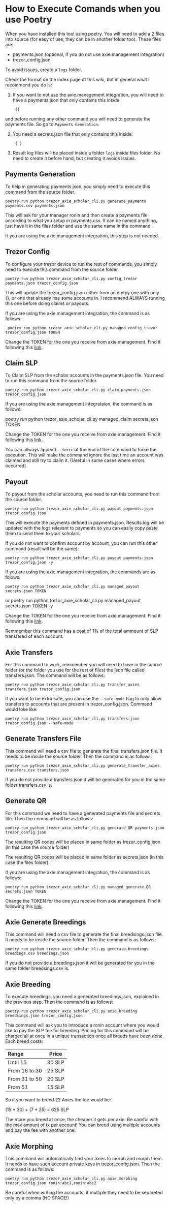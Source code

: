 # How to Execute Comands when you use Poetry

When you have installed this tool using poetry. You will need to add a 2 files into source (for easy of use, they can be in another folder too). These files are:

- payments.json (optional, if you do not use axie.management integration)
- trezor_config.json


To avoid issues, create a `logs` folder.

Check the format on the index page of this wiki, but in general what I recommend you do is:

1. If you want to not use the axie.management integration, you will need to have a payments.json that only contains this inside:

        {}

and before running any other command you will need to generate the payments file. So go to `Payments Generation`.

2. You need a secrets.json file that only contains this inside:

        { }

3. Result log files will be placed inside a folder `logs` inside files folder. No need to create it before hand, but creating it avoids issues.


## Payments Generation

To help in generating payments json, you simply need to execute this command from the source folder.

    poetry run python trezor_axie_scholar_cli.py generate_payments payments.csv payments.json

This will ask for your manager ronin and then create a payments file according to what you setup in payments.csv. It can be named anything, just have it in the files folder and use the same name in the command.

If you are using the axie.management integration, this step is not needed.

## Trezor Config

To configure your trezor device to run the rest of commands, you simply need to execute this command from the source folder.

    poetry run python trezor_axie_scholar_cli.py config_trezor payments.json trezor_config.json

This will update the trezor_config.json either from an emtpy one with only {}, or one that already has some accounts in. I recommend ALWAYS running this one before doing claims or payouts.

If you are using the axie.management integration, the command is as follows:

     poetry run python trezor_axie_scholar_cli.py managed_config_trezor trezor_config.json TOKEN

Change the TOKEN for the one you receive from axie.management. Find it following this [link](https://tracker.axie.management/profile).


## Claim SLP

To Claim SLP from the scholar accounts in the payments.json file. You need to run this command from the source folder.

    poetry run python trezor_axie_scholar_cli.py claim payments.json trezor_config.json

If you are using the axie.management integrataion, the command is as follows:

   poetry run python trezor_axie_scholar_cli.py managed_claim secrets.json TOKEN

Change the TOKEN for the one you receive from axie.management. Find it following this [link](https://tracker.axie.management/profile).

You can allways append `--force` at the end of the command to force the execution. This will make the command ignore the last time an account was claimed and still try to claim it. (Useful in some cases where errors occurred)

## Payout

To payout from the scholar accounts, you need to run this command from the source folder.

    poetry run python trezor_axie_scholar_cli.py payout payments.json trezor_config.json

This will execute the payments defined in payments.json. Results.log will be updated with the logs relevant to payments so you can easily copy paste them to send them to your scholars.

If you do not want to confirm account by account, you can run this other command (result will be the same):

    poetry run python trezor_axie_scholar_cli.py payout payments.json trezor_config.json -y

If you are using the axie.management integration, the commands are as folows:

    poetry run python trezor_axie_scholar_cli.py managed_payout secrets.json TOKEN

or
    poetry run python trezor_axie_scholar_cli.py managed_payout secrets.json TOKEN -y

Change the TOKEN for the one you receive from axie.management. Find it following this [link](https://tracker.axie.management/profile).

Remmember this command has a cost of 1% of the total ammount of SLP transfered of each account.

## Axie Transfers

For this command to work, remmember you will need to have in the source folder (or the folder you use for the rest of files) the json file called transfers.json. The command will be as follows:

    poetry run python trezor_axie_scholar_cli.py transfer_axies transfers.json trezor_config.json

If you want to be extra safe, you can use the `--safe-mode` flag to only allow transfers to accounts that are present in trezor_config.json. Command would loke like:

    poetry run python trezor_axie_scholar_cli.py transfers.json trezor_config.json --safe-mode

## Generate Transfers File

This command will need a csv file to generate the final transfers.json file. It needs to be inside the source folder. Then the command is as follows:

    poetry run python trezor_axie_scholar_cli.py generate_transfer_axies transfers.csv transfers.json

If you do not provide a transfers.json it will be generated for you in the same folder transfers.csv is.

## Generate QR

For this command we need to have a generated payments file and secrets file. Then the command will be as follows:

    poetry run python trezor_axie_scholar_cli.py generate_QR payments.json trezor_config.json

The resulting QR codes will be placed in same folder as trezor_config.json (in this case the source folder)

The resulting QR codes will be placed in same folder as secrets.json (in this case the files folder).

If you are using the axie.management integration, the command is as follows:

    poetry run python trezor_axie_scholar_cli.py managed_generate_QR secrets.json TOKEN

Change the TOKEN for the one you receive from axie.management. Find it following this [link](https://tracker.axie.management/profile).

## Axie Generate Breedings

This command will need a csv file to generate the final breedsings.json file. It needs to be inside the source folder. Then the command is as follows:

    poetry run python trezor_axie_scholar_cli.py generate_breedings breedings.csv breedings.json

If you do not provide a breedings.json it will be generated for you in the same folder breedsings.csv is.

## Axie Breeding

To execute breedings, you need a generated breedings.json, explained in the previous step. Then the command is as follows:

    poetry run python trezor_axie_scholar_cli.py axie_breeding breedsings.json trezor_config.json

This command will ask you to introduce a ronin account where you would like to pay the SLP fee for breeding. Pricing for this command will be charged all at once in a unique transaction once all breeds have been done.
Each breed costs:

| Range          | Price  |
|:-------------- |:------:|
| Until 15       | 30 SLP |
| From 16 to 30  | 25 SLP |
| From 31 to 50  | 20 SLP |
| From 51        | 15 SLP |

So if you want to breed 22 Axies the fee would be:

(15 * 30) + (7 * 25) = 625 SLP

The more you breed at once, the cheaper it gets per axie. Be careful with the max amount of tx per account!
You can breed using multiple accounts and pay the fee with another one.

## Axie Morphing

This command will automatically find your axies to morph and morph them. It needs to have such account private keys in trezor_config.json. Then the command is as follows:

    poetry run python trezor_axie_scholar_cli.py axie_morphing trezor_config.json ronin:abc1,ronin:abc2

Be careful when writing the accounts, if multiple they need to be separeted only by a comma (NO SPACE!)
